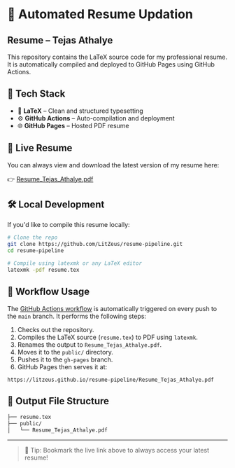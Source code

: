 # 📄 Automated Resume Updation
## Resume – Tejas Athalye

This repository contains the LaTeX source code for my professional resume. It is automatically compiled and deployed to GitHub Pages using GitHub Actions.

## 🔧 Tech Stack

- 📄 **LaTeX** – Clean and structured typesetting  
- ⚙️ **GitHub Actions** – Auto-compilation and deployment  
- 🌐 **GitHub Pages** – Hosted PDF resume  

## 🔗 Live Resume

You can always view and download the latest version of my resume here:

👉 [Resume_Tejas_Athalye.pdf](https://litzeus.github.io/resume-pipeline/Resume_Tejas_Athalye.pdf)

## 🛠️ Local Development

If you'd like to compile this resume locally:

```bash
# Clone the repo
git clone https://github.com/LitZeus/resume-pipeline.git
cd resume-pipeline

# Compile using latexmk or any LaTeX editor
latexmk -pdf resume.tex
```

## 🔁 Workflow Usage

The [GitHub Actions workflow](.github/workflows/build.yml) is automatically triggered on every push to the `main` branch. It performs the following steps:

1. Checks out the repository.
2. Compiles the LaTeX source (`resume.tex`) to PDF using `latexmk`.
3. Renames the output to `Resume_Tejas_Athalye.pdf`.
4. Moves it to the `public/` directory.
5. Pushes it to the `gh-pages` branch.
6. GitHub Pages then serves it at:

```
https://litzeus.github.io/resume-pipeline/Resume_Tejas_Athalye.pdf
```

## 📂 Output File Structure

```bash
├── resume.tex
├── public/
│   └── Resume_Tejas_Athalye.pdf
```

---

> 📌 Tip: Bookmark the live link above to always access your latest resume!
